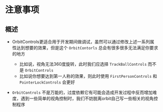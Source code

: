 # 注意事项

## 概述

+ OrbitControls更适合用于开发期间做调试，虽然可以通过修改上述一系列属性达到想要的效果，但是这个 `OrbitContorls` 总会有很多很多无法满足你要求的地方

  + 比如说，视角无法360度旋转，此时我们应选择 `TrackBallControls` 而不是 `OrbitControls`
  + 比如说你想要达到第一人称的效果，则此时使用 `FirstPersonControls` 和 `PointerLockControls` 会更好

+ `OrbitControls` 不是万能的，过度依赖它有可能会造成开发过程中反而增加难度，遇到一些简单的视角控制时，我们不妨脱离orbit自己写一些相关的视角控制程序

